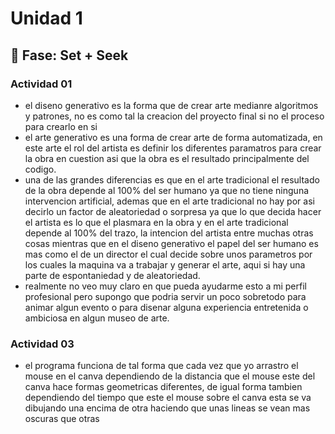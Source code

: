 # Unidad 1

## 🔎 Fase: Set + Seek

### Actividad 01 
- el diseno generativo es la forma que de crear arte medianre algoritmos y patrones, no es como tal la creacion del proyecto final si no el proceso para crearlo en si
- el arte generativo es una forma de crear arte de forma automatizada, en este arte el rol del artista es definir los diferentes paramatros para crear la obra en cuestion asi que la obra es el resultado principalmente del codigo.
- una de las grandes diferencias es que en el arte tradicional el resultado de la obra depende al 100% del ser humano ya que no tiene ninguna intervencion artificial, ademas que en el arte tradicional no hay por asi decirlo un factor de aleatoriedad o sorpresa ya que lo que decida hacer el artista es lo que el plasmara en la obra y en el arte tradicional depende al 100% del trazo, la intencion del artista entre muchas otras cosas mientras que en el diseno generativo el papel del ser humano es mas como el de un director el cual decide sobre unos parametros por los cuales la maquina va a trabajar y generar el arte, aqui si hay una parte de espontaniedad y de aleatoriedad.
- realmente no veo muy claro en que pueda ayudarme esto a mi perfil profesional pero supongo que podria servir un poco sobretodo para animar algun evento o para disenar alguna experiencia entretenida o ambiciosa en algun museo de arte.
### Actividad 03 
- el programa funciona de tal forma que cada vez que yo arrastro el mouse en el canva dependiendo de la distancia que el mouse este del canva hace formas geometricas diferentes, de igual forma tambien dependiendo del tiempo que este el mouse sobre el canva esta se va dibujando una encima de otra haciendo que unas lineas se vean mas oscuras que otras
